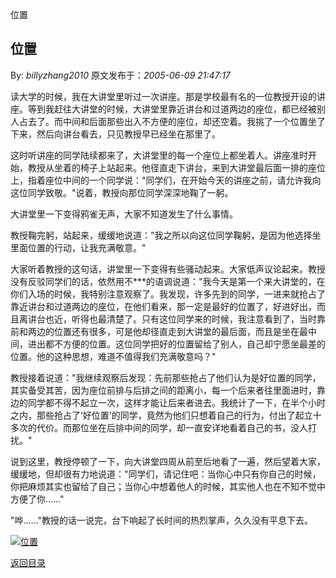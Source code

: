 位置
## 位置

By: *billyzhang2010* 原文发布于：*2005-06-09 21:47:17*

读大学的时候，我在大讲堂里听过一次讲座。那是学校最有名的一位教授开设的讲座。等到我赶往大讲堂的时候，大讲堂里靠近讲台和过道两边的座位，都已经被别人占去了。而中间和后面那些出入不方便的座位，却还空着。我挑了一个位置坐了下来，然后向讲台看去，只见教授早已经坐在那里了。 

这时听讲座的同学陆续都来了，大讲堂里的每一个座位上都坐着人。讲座准时开始，教授从坐着的椅子上站起来。他径直走下讲台，来到大讲堂最后面一排的座位上，指着座位中间的一个同学说："同学们，在开始今天的讲座之前，请允许我向这位同学致敬。"说着，教授向那位同学深深地鞠了一躬。 

大讲堂里一下变得鸦雀无声，大家不知道发生了什么事情。

教授鞠完躬，站起来，缓缓地说道："我之所以向这位同学鞠躬，是因为他选择坐里面位置的行动，让我充满敬意。" 

大家听着教授的这句话，讲堂里一下变得有些骚动起来。大家低声议论起来。教授没有反驳同学们的话，依然用不***的语调说道："我今天是第一个来大讲堂的，在你们入场的时候，我特别注意观察了。我发现，许多先到的同学，一进来就抢占了靠近讲台和过道两边的座位，在他们看来，那一定是最好的位置了，好进好出，而且离讲台也近，听得也最清楚了。只有这位同学来的时候，我注意看到了，当时靠前和两边的位置还有很多，可是他却径直走到大讲堂的最后面，而且是坐在最中间，进出都不方便的位置。这位同学把好的位置留给了别人，自己却宁愿坐最差的位置。他的这种思想，难道不值得我们充满敬意吗？" 

教授接着说道："我继续观察后发现：先前那些抢占了他们认为是好位置的同学，其实备受其苦，因为座位前排与后排之间的距离小，每一个后来者往里面进时，靠边的同学都不得不起立一次，这样才能让后来者进去。我统计了一下，在半个小时之内，那些抢占了‘好位置'的同学，竟然为他们只想着自己的行为，付出了起立十多次的代价。而那位坐在后排中间的同学，却一直安详地看着自己的书，没人打扰。" 

说到这里，教授停顿了一下，向大讲堂四周从前至后地看了一遍，然后望着大家，缓缓地，但却很有力地说道："同学们，请记住吧：当你心中只有你自己的时候，你把麻烦其实也留给了自己；当你心中想着他人的时候，其实他人也在不知不觉中方便了你......" 

"哗......"教授的话一说完，台下响起了长时间的热烈掌声，久久没有平息下去。

[![位置](http://s11.sinaimg.cn/middle/6983393849da995ca0bba&amp;690)](http://s2.sinaimg.cn/middle/6983393849da9ced47271&amp;690)

[返回目录](index.html)
